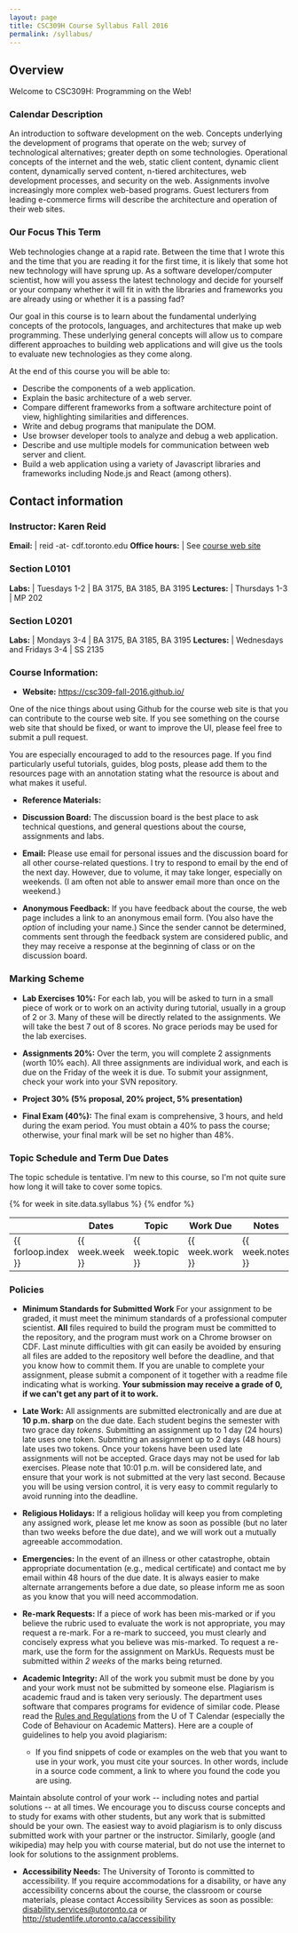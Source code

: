 ```yaml
---
layout: page
title: CSC309H Course Syllabus Fall 2016
permalink: /syllabus/
---
```


## Overview

Welcome to CSC309H: Programming on the Web!

### Calendar Description

An introduction to software development on the web. Concepts underlying the development of programs that operate on the web; survey of technological alternatives; greater depth on some technologies. Operational concepts of the internet and the web, static client content, dynamic client content, dynamically served content, n-tiered architectures, web development processes, and security on the web. Assignments involve increasingly more complex web-based programs. Guest lecturers from leading e-commerce firms will describe the architecture and operation of their web sites.

### Our Focus This Term

Web technologies change at a rapid rate. Between the time that I wrote this and the time that you are reading it for the first time, it is likely that some hot new technology will have sprung up. As a software developer/computer scientist, how will you assess the latest technology and decide for yourself or your company whether it will fit in with the libraries and frameworks you are already using or whether it is a passing fad?

Our goal in this course is to learn about the fundamental underlying concepts of the protocols, languages, and architectures that make up web programming. These underlying general concepts will allow us to compare different approaches to building web applications and will give us the tools to evaluate new technologies as they come along.

At the end of this course you will be able to:

* Describe the components of a web application.
* Explain the basic architecture of a web server.
* Compare different frameworks from a software architecture point of view, highlighting similarities and differences.
* Write and debug programs that manipulate the DOM.
* Use browser developer tools to analyze and debug a web application.
* Describe and use multiple models for communication between web server and client.
* Build a web application using a variety of Javascript libraries and frameworks including Node.js and React (among others).

## Contact information

### Instructor: Karen Reid

**Email:** | reid -at- cdf.toronto.edu
**Office hours:** | See [course web site](/)

### Section L0101

**Labs:**  |  Tuesdays 1-2 | BA 3175, BA 3185, BA 3195
**Lectures:**  |  Thursdays 1-3 | MP 202

### Section L0201

**Labs:** | Mondays 3-4 | BA 3175, BA 3185, BA 3195
**Lectures:** | Wednesdays and Fridays 3-4 | SS 2135

### Course Information:

- **Website:** <https://csc309-fall-2016.github.io/>

One of the nice things about using Github for the course web site is that you can contribute to the course web site. If you see something on the course web site that should be fixed, or want to improve the UI, please feel free to submit a pull request.

You are especially encouraged to add to the resources page.  If you find particularly useful tutorials, guides, blog posts, please add them to the resources page with an annotation stating what the resource is about and what makes it useful.

- **Reference Materials:**

- **Discussion Board:**
The discussion board is the best place to ask technical questions, and general questions about the course, assignments and labs.

- **Email:**
Please use email for personal issues and the discussion board for
all other course-related questions. I try to respond to email by the end of
the next day. However, due to volume, it may take longer, especially on
weekends. (I am often not able to answer email more than once on the weekend.)

- **Anonymous Feedback:**
If you have feedback about the course, the web page includes a link to an anonymous email form. (You also have the *option* of including your name.) Since the sender cannot be determined, comments sent through the feedback system are considered public, and they may receive a response at the beginning of class or on the discussion board.

### Marking Scheme
- **Lab Exercises 10%:**
For each lab, you will be asked to turn in a small piece of work or to work on an activity during tutorial, usually in a group of 2 or 3. Many of these will be directly related to the assignments. We will take the best 7 out of 8 scores.  No grace periods may be used for the lab exercises.

- **Assignments 20%:**
Over the term, you will complete 2 assignments (worth 10% each). All three assignments are individual work, and each is due on the Friday of the week it is due. To submit your assignment, check your work into your SVN repository.

- **Project 30% (5% proposal, 20% project, 5% presentation)**

- **Final Exam (40%):**
The final exam is comprehensive, 3 hours, and held during the exam period. You must obtain a 40% to pass the course; otherwise, your final mark will be set no higher than 48%.

### Topic Schedule and Term Due Dates

The topic schedule is tentative. I'm new to this course, so I'm not quite sure how long it will take to cover some topics.

<table>
  <thead>
    <tr>
      <th></th>
      <th>Dates</th>
      <th>Topic</th>
      <th>Work Due</th>
      <th>Notes</th>
    </tr>
  </thead>
  <tbody>
    {% for week in site.data.syllabus %}
      <tr>
        <td>{{ forloop.index }}</td>
        <td>{{ week.week }}</td>
        <td>{{ week.topic }}</td>
        <td>{{ week.work }}</td>
        <td>{{ week.notes }}</td>
      </tr>
    {% endfor %}
  </tbody>
</table>


### Policies

- **Minimum Standards for Submitted Work**
For your assignment to be graded, it must meet the minimum standards of a professional computer scientist. **All** files required to build the program must be committed to the repository, and the program must work on a Chrome browser on CDF. Last minute difficulties with git can easily be avoided by ensuring all files are added to the repository well before the deadline, and that you know how to commit them.  If you are unable to complete your assignment, please submit a component of it together with a readme file indicating what is working. **Your submission may receive a grade of 0, if we can't get any part of it to work.**

- **Late Work:**
All assignments are submitted electronically and are due at **10 p.m. sharp**
on the due date. Each student begins the semester with two grace day *tokens*.
Submitting an assignment up to 1 day (24 hours) late uses one token. Submitting
an assignment up to 2 days (48 hours) late uses two tokens. Once your tokens
have been used late assignments will not be accepted. Grace days may not be
used for lab exercises. Please note that 10:01 p.m. will be considered late, and
ensure that your work is not submitted at the very last second. Because you
will be using version control, it is very easy to commit regularly to avoid
running into the deadline.

- **Religious Holidays:**
If a religious holiday will keep you from completing any assigned work, please
let me know as soon as possible (but no later than two weeks before the due
date), and we will work out a mutually agreeable accommodation.

- **Emergencies:**
In the event of an illness or other catastrophe, obtain appropriate
documentation (e.g., medical certificate) and contact me by email within 48
hours of the due date. It is always easier to make alternate arrangements
before a due date, so please inform me as soon as you know that you will need
accommodation.

- **Re-mark Requests:**
If a piece of work has been mis-marked or if you believe the rubric used to
evaluate the work is not appropriate, you may request a re-mark. For a re-mark
to succeed, you must clearly and concisely express what you believe was
mis-marked. To request a re-mark, use the form for the assignment on MarkUs.
Requests must be submitted within *2 weeks* of the marks being returned.

- **Academic Integrity:**
All of the work you submit must be done by you and your work must not be
submitted by someone else. Plagiarism is academic fraud and is taken very
seriously. The department uses software that compares programs for evidence of
similar code. Please read the [Rules and
Regulations](http://www.governingcouncil.utoronto.ca/policies/behaveac.htm)
from the U of T Calendar (especially the Code of Behaviour on Academic
Matters). Here are a couple of guidelines to help you avoid plagiarism:
  - If you find snippets of code or examples on the web that you want to use in your work, you must cite your sources.  In other words, include in a source code comment, a link to where you found the code you are using.

Maintain absolute control of your work -- including notes and partial solutions
-- at all times. We encourage you to discuss course concepts and to study for
exams with other students, but any work that is submitted should be your own.
The easiest way to avoid plagiarism is to only discuss submitted work with your
partner or the instructor. Similarly, google (and wikipedia) may help you with
course material, but do not use the internet to look for solutions to the
assignment problems.

- **Accessibility Needs:**
The University of Toronto is committed to accessibility. If you require
accommodations for a disability, or have any accessibility concerns about the
course, the classroom or course materials, please contact Accessibility
Services as soon as possible: disability.services@utoronto.ca or <http://studentlife.utoronto.ca/accessibility>
